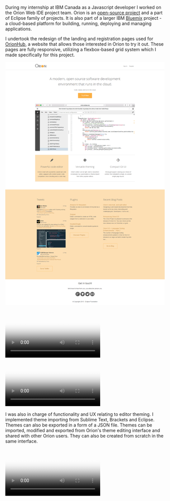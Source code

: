 During my internship at IBM Canada as a Javascript developer I worked on the Orion Web IDE project team.
Orion is an [open-source project](https://github.com/eclipse/orion.client) and a part of Eclipse family
of projects. It is also part of a larger IBM [Bluemix](https://en.wikipedia.org/wiki/Bluemix) project -
a cloud-based platform for  building, running, deploying and managing applications.

I undertook the redesign of the landing and registration pages used for [OrionHub](http://orionhub.org),
a website that allows those interested in Orion to try it out. These pages are fully responsive, utilizing
a flexbox-based grid system which I made specifically for this project.

![OrionHub.org screenshot](../img/orion/orionhub_landing_page.png)

<p>
    <video src="../img/orion/orion_mobile.webm" poster="../img/orion/poster-1.png" controls></video>
    <video src="../img/orion/orion_mobile_reg.webm" poster="../img/orion/poster-2.png" controls></video>
</p>

I was also in charge of functionality and UX relating to editor theming. I implemented theme importing from
Sublime Text, Brackets and Eclipse. Themes can also be exported in a form of a JSON file. Themes can be imported, modified and exported from Orion's theme editing interface and shared with other Orion users. They can also be created from scratch in the same interface.

<p>
    <video src="../img/orion/themes.webm" poster="../img/orion/poster-theme-import.png" controls></video>
</p>